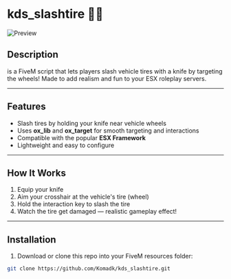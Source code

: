 # kds_slashtire 🔪🚗

![Preview](https://cdn.discordapp.com/attachments/1374029346607726604/1375418181581148223/KD-Scripts.Slashtire.jpg?ex=68359200&is=68344080&hm=64556719a163a6c2689599a38b882f6ba96f4ac58ce29b48cb8b665d281c42fa&)

## Description
is a FiveM script that lets players slash vehicle tires with a knife by targeting the wheels! Made to add realism and fun to your ESX roleplay servers.

---

## Features

- Slash tires by holding your knife near vehicle wheels  
- Uses **ox_lib** and **ox_target** for smooth targeting and interactions  
- Compatible with the popular **ESX Framework**  
- Lightweight and easy to configure  

---

## How It Works

1. Equip your knife  
2. Aim your crosshair at the vehicle's tire (wheel)  
3. Hold the interaction key to slash the tire  
4. Watch the tire get damaged — realistic gameplay effect!

---

## Installation

1. Download or clone this repo into your FiveM resources folder:

```bash
git clone https://github.com/Komadk/kds_slashtire.git
